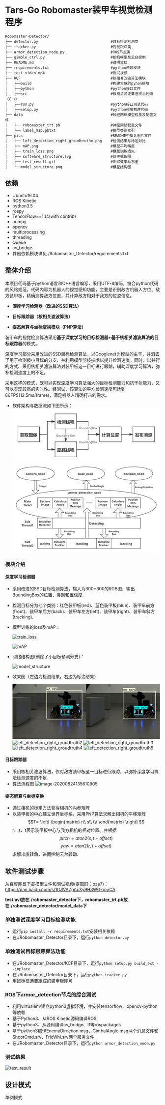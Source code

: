 # Tars-Go Robomaster装甲车视觉检测程序

```
Robomaster-Detector/
├── detector.py                                 #目标检测检测类
├── tracker.py                                  #视觉跟踪类
├── armor_detection_node.py                     #ROS节点类
├── gimble_ctrl.py                              #相机模型及云台控制
├── README.md                                   #说明文档
├── requirements.txt                            #python依赖模块
├── test_video.mp4                              #测试视频
├── KCF                                         #核相关滤波算法模块
│   ├──build                                    #构建生成的pyhon模块
│   ├──python                                   #python接口文件
│   ├──src                                      #核相关滤波算法核心代码（C++）
│   ├──run.py                                   #python接口测试代码
│   ├──setup.py                                 #python模块构建代码
├── data                                        #神经网络模型权重及配置文件
│   ├── robomaster_trt.pb                       #神经网络权重文件
│   ├── label_map.pbtxt                         #模型类别索引
├── pics                                        #README中插入图片文件
│   ├── left_detection_right_groudtruthx.png    #检测结果与标注对比
│   ├── mAP.png                                 #模型平均精度
│   ├── train_loss.png                          #模型训练损失
│   ├── software_structure.svg                  #软件框架图
│   ├── test_result.gif                         #测试效果动态图
│   └──model_structure.png                      #模型结构图

```



## 依赖

* Ubuntu16.04
* ROS Kinetic
* python3.5
* rospy
* TensorFlow==1.14(with contrib)
* numpy
* opencv
* multiprocessing
* threading
* Queue
* cv_bridge
* 其他依赖模块详见./Robomaster_Detector/requirements.txt



## 整体介绍

本项目代码基于python语言和C++语言编写，采用UTF-8编码，符合python代码的风格规范。代码内容为机器人的视觉感知功能，主要是识别敌方机器人方位、敌方装甲板，精确测算敌方位置，并计算敌方相对于我方的位姿信息。

- **深度学习检测器（改进的SSD算法）**

- **目标跟踪器（核相关滤波算法）**

- **姿态解算与坐标变换模块（PNP算法）**

装甲车的视觉检测算法采用**基于深度学习的目标检测器+基于核相关滤波算法的目标跟踪器**的模式。

深度学习部分采用改进的SSD目标检测算法，以Googlenet为模型的主干，并消去了用于检测极小目标的分支、并利用模型剪枝技术以提升检测速度。同时，以并行的方式、采用核相关滤波算法对装甲板这一目标进行跟踪，辅助深度学习算法，弥补检测速度上的不足。

采用这样的模式，既可以实现深度学习算法强大的目标检测能力和抗干扰能力，又可以实现较高的实时性。经测试，该算法的平均检测速度可达到80FPS(12.5ms/frame)，满足机器人精确打击的需求。

- 软件架构与数据流如下图所示：
  ![software](pic/software.png)
  ![software_structure](pic/software_structure.svg)





### 模块介绍
#### 深度学习检测器

* 采用改进的SSD目标检测算法，输入为300*300的RGB图，输出BoundingBox的位置、类别和置信度.
* 检测目标分为七个类别：红色装甲板(red)、蓝色装甲板(blue)、装甲车前方(front)、装甲车后方(back)、装甲车左方(left)、装甲车(right)、装甲车斜方(tracking).

* 模型训练的loss及mAP：
  
  ![train_loss](pic/train_loss.png)

  ![mAP](pic/mAP.png)

* 网络结构图(删除了小目标预测分支)：

  ![model_structure](pic/model_structure.png)

* 效果图（左边为检测结果，右边为标注结果）
  
  ![left_detection_right_groudtruth1](pic/left_detection_right_groudtruth1.png)
  ![left_detection_right_groudtruth2](pic/left_detection_right_groudtruth2.png)
  ![left_detection_right_groudtruth3](pic/left_detection_right_groudtruth3.png)
  ![left_detection_right_groudtruth4](pic/left_detection_right_groudtruth4.png)
  ![left_detection_right_groudtruth5](pic/left_detection_right_groudtruth5.png)

#### 目标跟踪器

* 采用核相关滤波算法，仅对敌方装甲板这一目标进行跟踪，以弥补深度学习算法检测速度的不足.
* 算法流程图
  ![image-20200824135610905](pic/tracker.png)


#### 姿态解算与坐标变换

* 通过相机的标定方法获得相机的内参矩阵
* 以装甲板的中心建立世界坐标系，采用PNP算法求解出相机的平移矩阵
$$T=
\left[
 \begin{matrix}
    r\\
    s\\
    t\\
  \end{matrix} 
\right]
$$
r、s、t表示装甲板中心与我方相机的相对位置。并根据 
$$pitch = atan2(s,t+offset)$$
$$yaw = atan2(r,t+offset)$$
求解出旋转角，进而控制云台转动.



## 软件测试步骤
从百度网盘下载模型文件和测试视频(提取码：oza7)：https://pan.baidu.com/s/1fQlVAZpAcXy9H3WGko5rCA 



**test.avi放在./robomaster_detector下，robomaster_trt.pb放在./robomaster_detector/model_data下**
### 单独测试深度学习目标检测功能

* 运行`pip install -r requirements.txt`安装相关依赖
* 在./Robomaster_Detector目录下，运行`python detector.py`

### 单独测试目标跟踪算法功能

* 在./Robomaster_Detector/KCF目录下，运行`python setup.py build_ext --inplace `
* 在./Robomaster_Detector目录下，运行`python tracker.py`
* 用鼠标框选要跟踪的装甲板即可

### ROS下armor_detection节点的综合测试
* 利用virtualenv建立python3虚拟环境，并安装tensorflow、opencv-python等依赖
* 基于Python3、从ROS Kinetic源码编译ROS
* 基于python3、从源码编译cv_bridge、tf等rospackages
* 基于python3编译EnemyDirection.msg、GimbalAngle.msg两个消息文件和ShootCmd.srv、FricWhl.srv两个服务文件
* 在./Robomaster_Detector目录下，运行`python armor_detection_node.py`



### 测试结果

![test_result](pic/result.gif)


## 设计模式

单例模式
